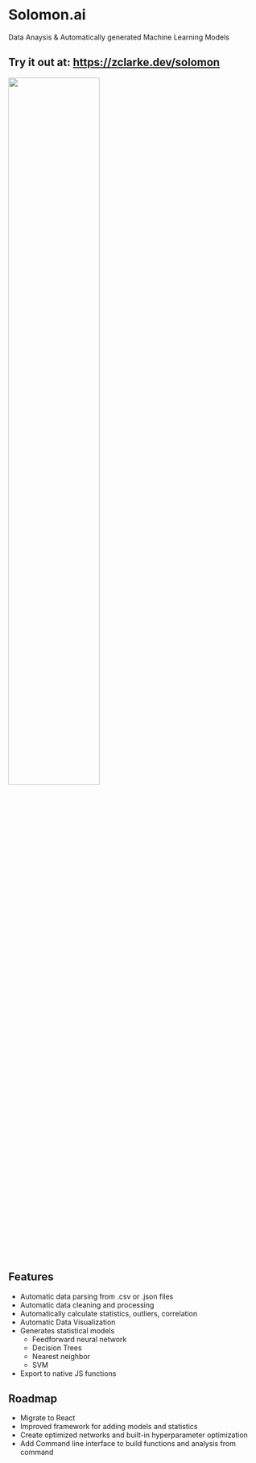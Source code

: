 # Solomon.ai
Data Anaysis & Automatically generated Machine Learning Models

## Try it out at: https://zclarke.dev/solomon

<img src="./assets/solomon-demo.gif" style="width:60%;">

## Features
- Automatic data parsing from .csv or .json files
- Automatic data cleaning and processing
- Automatically calculate statistics, outliers, correlation
- Automatic Data Visualization
- Generates statistical models
    - Feedforward neural network
    - Decision Trees
    - Nearest neighbor
    - SVM
- Export to native JS functions


## Roadmap
- Migrate to React
- Improved framework for adding models and statistics
- Create optimized networks and built-in hyperparameter optimization
- Add Command line interface to build functions and analysis from command
